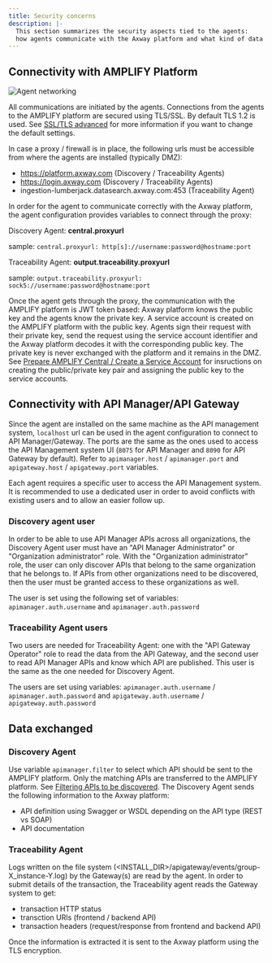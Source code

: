 ```yaml
---
title: Security concerns
description: |-
  This section summarizes the security aspects tied to the agents:
  how agents communicate with the Axway platform and what kind of data are sent?
---
```

## Connectivity with AMPLIFY Platform

![Agent networking](/Images/central/connect-api-manager/agents-proxy.png "Agent networking")

All communications are initiated by the agents. Connections from the agents to the AMPLIFY platform are secured using TLS/SSL. By default TLS 1.2 is used. See [SSL/TLS advanced](https://docs.axway.com/bundle/axway-open-docs/page/docs/central/connect-api-manager/ssl-tls-advanced/index.html) for more information if you want to change the default settings.

In case a proxy / firewall is in place, the following urls must be accessible from where the agents are installed (typically DMZ):

* <https://platform.axway.com> (Discovery / Traceability Agents)
* <https://login.axway.com> (Discovery / Traceability Agents)
* ingestion-lumberjack.datasearch.axway.com:453 (Traceability Agent)

In order for the agent to communicate correctly with the Axway platform, the agent configuration provides variables to connect through the proxy:

Discovery Agent: **central.proxyurl**

sample: `central.proxyurl: http[s]://username:password@hostname:port`

Traceability Agent: **output.traceability.proxyurl**

sample: `output.traceability.proxyurl: sock5://username:password@hostname:port`

Once the agent gets through the proxy, the communication with the AMPLIFY platform is JWT token based: Axway platform knows the public key and the agents know the private key. A service account is created on the AMPLIFY platform with the public key. Agents sign their request with their private key, send the request using the service account identifier and the Axway platform decodes it with the corresponding public key. The private key is never exchanged with the platform and it remains in the DMZ.  See [Prepare AMPLIFY Central / Create a Service Account](https://docs.axway.com/bundle/axway-open-docs/page/docs/central/connect-api-manager/prepare-amplify-central/index.html) for insructions on creating the public/private key pair and assigning the public key to the service accounts.

## Connectivity with API Manager/API Gateway

Since the agent are installed on the same machine as the API management system, `localhost` url can be used in the agent configuration to connect to API Manager/Gateway. The ports are the same as the ones used to access the API Management system UI (`8075` for API Manager and `8090` for API Gateway by default). Refer to `apimanager.host` / `apimanager.port` and `apigateway.host` / `apigateway.port` variables.

Each agent requires a specific user to access the API Management system. It is recommended to use a dedicated user in order to avoid conflicts with existing users and to allow an easier follow up.

### Discovery agent user

In order to be able to use API Manager APIs across all organizations, the Discovery Agent user must have an "API Manager Administrator" or "Organization administrator" role. With the "Organization administrator" role, the user can only discover APIs that belong to the same organization that he belongs to. If APIs from other organizations need to be discovered, then the user must be granted access to these organizations as well.  

The user is set using the following set of variables: `apimanager.auth.username` and `apimanager.auth.password`

### Traceability Agent users

Two users are needed for Traceability Agent: one with the "API Gateway Operator" role to read the data from the API Gateway, and the second user to read API Manager APIs and know which API are published. This user is the same as the one needed for Discovery Agent.  

The users are set using variables: `apimanager.auth.username` / `apimanager.auth.password` and `apigateway.auth.username` / `apigateway.auth.password`

## Data exchanged

### Discovery Agent

Use variable `apimanager.filter` to select which API should be sent to the AMPLIFY platform. Only the matching APIs are transferred to the AMPLIFY platform. See [Filtering APIs to be discovered](https://docs.axway.com/bundle/axway-open-docs/page/docs/central/connect-api-manager/filtering-apis-to-be-discovered/index.html). The Discovery Agent sends the following information to the Axway platform:

* API definition using Swagger or WSDL depending on the API type (REST vs SOAP)
* API documentation

### Traceability Agent

Logs written on the file system (<INSTALL_DIR>/apigateway/events/group-X_instance-Y.log) by the Gateway(s) are read by the agent. In order to submit details of the transaction, the Traceability agent reads the Gateway system to get:

* transaction HTTP status
* transction URIs (frontend / backend API)
* transaction headers (request/response from frontend and backend API)  

Once the information is extracted it is sent to the Axway platform using the TLS encryption.
